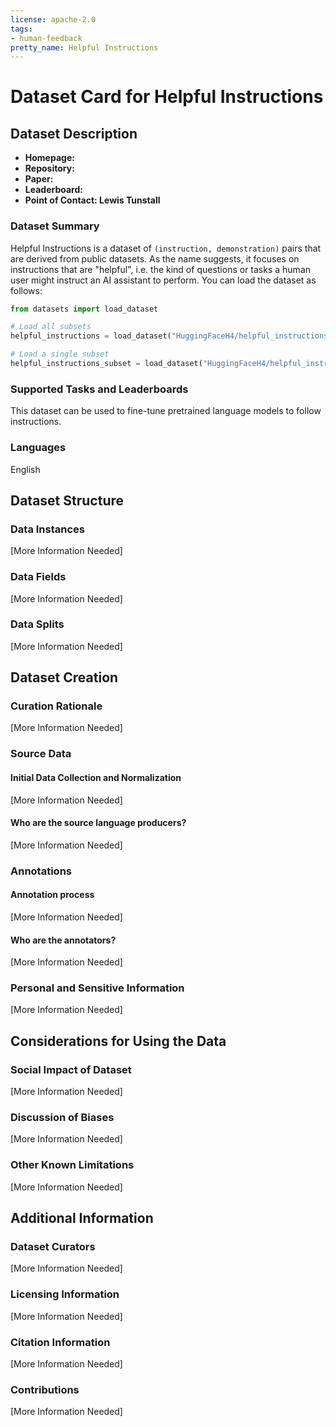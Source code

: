 ```yaml
---
license: apache-2.0
tags:
- human-feedback
pretty_name: Helpful Instructions
---
```


# Dataset Card for Helpful Instructions

## Dataset Description

- **Homepage:** 
- **Repository:** 
- **Paper:** 
- **Leaderboard:** 
- **Point of Contact: Lewis Tunstall** 

### Dataset Summary

Helpful Instructions is a dataset of `(instruction, demonstration)` pairs that are derived from public datasets. As the name suggests, it focuses on instructions that are "helpful", i.e. the kind of questions or tasks a human user might instruct an AI assistant to perform. You can load the dataset as follows:

```python
from datasets import load_dataset

# Load all subsets
helpful_instructions = load_dataset("HuggingFaceH4/helpful_instructions")

# Load a single subset
helpful_instructions_subset = load_dataset("HuggingFaceH4/helpful_instructions", data_dir="data/helpful-anthropic-raw")
```


### Supported Tasks and Leaderboards

This dataset can be used to fine-tune pretrained language models to follow instructions.

### Languages

English

## Dataset Structure

### Data Instances

[More Information Needed]

### Data Fields

[More Information Needed]

### Data Splits

[More Information Needed]

## Dataset Creation

### Curation Rationale

[More Information Needed]

### Source Data

#### Initial Data Collection and Normalization

[More Information Needed]

#### Who are the source language producers?

[More Information Needed]

### Annotations

#### Annotation process

[More Information Needed]

#### Who are the annotators?

[More Information Needed]

### Personal and Sensitive Information

[More Information Needed]

## Considerations for Using the Data

### Social Impact of Dataset

[More Information Needed]

### Discussion of Biases

[More Information Needed]

### Other Known Limitations

[More Information Needed]

## Additional Information

### Dataset Curators

[More Information Needed]

### Licensing Information

[More Information Needed]

### Citation Information

[More Information Needed]

### Contributions

[More Information Needed]
